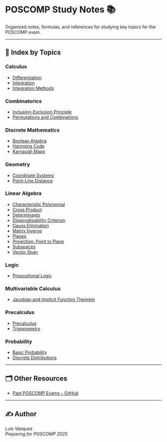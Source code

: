 # POSCOMP Study Notes 📚

Organized notes, formulas, and references for studying key topics for the POSCOMP exam.

---

## 📌 Index by Topics

### Calculus
- [Differentiation](./calculus/differentiation.md)
- [Integration](./calculus/integration.md)
- [Integration Methods](./calculus/integration_methods.md)

### Combinatorics
- [Inclusion-Exclusion Principle](./combinatorics/inclusion_exclusion.md)
- [Permutations and Combinations](./combinatorics/permutations_combinations.md)

### Discrete Mathematics
- [Boolean Algebra](./discrete_math/boolean_algebra.md)
- [Hamming Code](./discrete_math/hamming_code.md)
- [Karnaugh Maps](./discrete_math/karnaugh_maps.md)

### Geometry
- [Coordinate Systems](./geometry/coordinate_systems.md)
- [Point-Line Distance](./geometry/point_line_distance.md)

### Linear Algebra
- [Characteristic Polynomial](./linear_algebra/characteristic_polynomial.md)
- [Cross Product](./linear_algebra/cross_product.md)
- [Determinants](./linear_algebra/determinants.md)
- [Diagonalizability Criterion](./linear_algebra/diagonalizability_criterion.md)
- [Gauss Elimination](./linear_algebra/gauss_elimination.md)
- [Matrix Inverse](./linear_algebra/matrix_inverse.md)
- [Planes](./linear_algebra/planes.md)
- [Projection: Point to Plane](./linear_algebra/projection_point_plane.md)
- [Subspaces](./linear_algebra/subspaces.md)
- [Vector Span](./linear_algebra/vector_span.md)

### Logic
- [Propositional Logic](./logic/propositional_logic.md)

### Multivariable Calculus
- [Jacobian and Implicit Function Theorem](./multivariable_calculus/jacobian_implicit_function.md)

### Precalculus
- [Precalculus](./precalculus/precalculus.md)
- [Trigonometry](./precalculus/trigonometry.md)

### Probability
- [Basic Probability](./probability/basic_probability.md)
- [Discrete Distributions](./probability/discrete_distributions.md)

---

## 🗂 Other Resources
- [Past POSCOMP Exams – GitHub](https://github.com/amimaro/Provas-POSCOMP)

---

## ✍️ Author

Luis Vásquez  
_Preparing for POSCOMP 2025_
